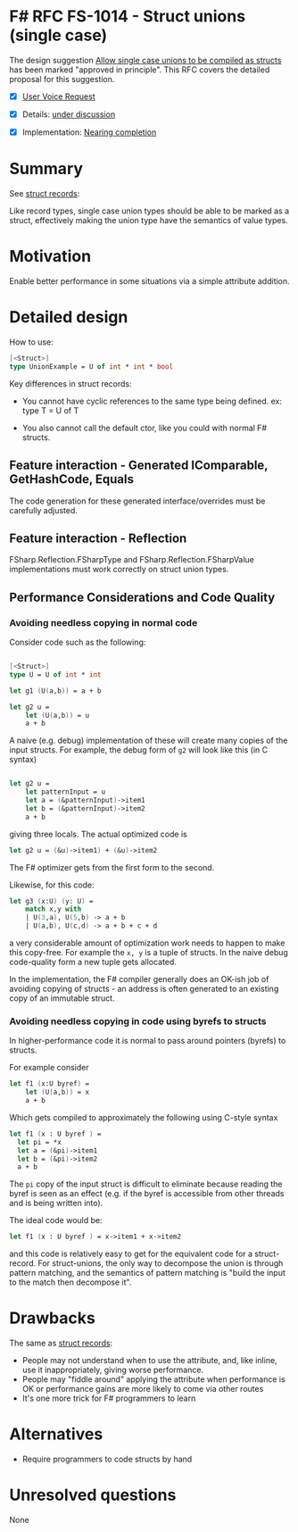 # F# RFC FS-1014 - Struct unions (single case)

The design suggestion [Allow single case unions to be compiled as structs](https://fslang.uservoice.com/forums/245727-f-language/suggestions/6147144-allow-single-case-unions-to-be-compiled-as-structs) has been marked "approved in principle".
This RFC covers the detailed proposal for this suggestion.

* [x] [User Voice Request](https://fslang.uservoice.com/forums/245727-f-language/suggestions/6147144-allow-single-case-unions-to-be-compiled-as-structs)
* [x] Details: [under discussion](https://github.com/fsharp/FSharpLangDesign/issues/95)
* [x] Implementation: [Nearing completion](https://github.com/Microsoft/visualfsharp/pull/1262)


# Summary
[summary]: #summary

See [struct records](https://github.com/fsharp/FSharpLangDesign/blob/master/RFCs/FS-1008-struct-records.md):

Like record types, single case union types should be able to be marked as a struct,
effectively making the union type have the semantics of value types.


# Motivation
[motivation]: #motivation

Enable better performance in some situations via a simple attribute addition.


# Detailed design
[design]: #detailed-design

How to use:

```fsharp
[<Struct>]
type UnionExample = U of int * int * bool
```

Key differences in struct records:

* You cannot have cyclic references to the same type being defined. ex: type T = U of T

* You also cannot call the default ctor, like you could with normal F# structs.


## Feature interaction - Generated IComparable, GetHashCode, Equals

The code generation for these generated interface/overrides must be carefully adjusted.


## Feature interaction - Reflection

FSharp.Reflection.FSharpType and FSharp.Reflection.FSharpValue implementations must work correctly
on struct union types.  


## Performance Considerations and Code Quality 

### Avoiding needless copying in normal code

Consider code such as the following:
```fsharp 

[<Struct>]
type U = U of int * int

let g1 (U(a,b)) = a + b 

let g2 u = 
    let (U(a,b)) = u
    a + b 
```

A naive (e.g. debug) implementation of these will create many copies of the input structs.  For example, the debug form of ``g2`` will look like this (in C syntax)
```fsharp

let g2 u = 
    let patternInput = u
    let a = (&patternInput)->item1
    let b = (&patternInput)->item2
    a + b
```
giving three locals.  The actual optimized code is
```fsharp
let g2 u = (&u)->item1) + (&u)->item2
```
The F# optimizer gets from the first form to the second.

Likewise, for this code:
```fsharp
let g3 (x:U) (y: U) = 
    match x,y with 
    | U(3,a), U(5,b) -> a + b
    | U(a,b), U(c,d) -> a + b + c + d
```
a very considerable amount of optimization work needs to happen to make this copy-free. For example 
the ``x, y`` is a tuple of structs.  In the naive debug code-quality form a new tuple gets 
allocated.  


In the implementation, the F# compiler generally does an OK-ish job of avoiding copying 
of structs - an address is often generated to an existing copy of an immutable struct.

### Avoiding needless copying in code using byrefs to structs

In higher-performance code it is normal to pass around pointers (byrefs) to structs.

For example consider

```fsharp
let f1 (x:U byref) =  
    let (U(a,b)) = x 
    a + b 
```
Which gets compiled to approximately the following using C-style syntax

```fsharp
let f1 (x : U byref ) = 
  let pi = *x
  let a = (&pi)->item1
  let b = (&pi)->item2
  a + b
```

The ``pi`` copy of the input struct is difficult to eliminate because reading the byref is seen as an effect (e.g. if the byref is accessible from other threads and is being written into).

The ideal code would be:
```fsharp
let f1 (x : U byref ) = x->item1 + x->item2
```
and this code is relatively easy to get for the equivalent code for a struct-record.  For struct-unions, the 
only way to decompose the union is through pattern matching, and the semantics of pattern matching 
is "build the input to the match then decompose it".


# Drawbacks
[drawbacks]: #drawbacks

The same as [struct records](https://github.com/fsharp/FSharpLangDesign/blob/master/RFCs/FS-1008-struct-records.md):
* People may not understand when to use the attribute, and, like inline, use it inappropriately, giving worse performance.
* People may "fiddle around" applying the attribute when performance is OK or performance gains are more likely to come via other routes
* It's one more trick for F# programmers to learn

# Alternatives
[alternatives]: #alternatives

* Require programmers to code structs by hand

# Unresolved questions
[unresolved]: #unresolved-questions

None

